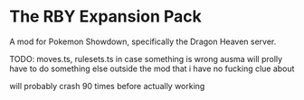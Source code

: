 # The RBY Expansion Pack
A mod for Pokemon Showdown, specifically the Dragon Heaven server.

TODO: moves.ts, rulesets.ts in case something is wrong
ausma will prolly have to do something else outside the mod that i have no fucking clue about

will probably crash 90 times before actually working
